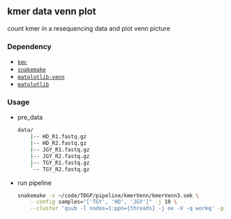 ## kmer data venn plot
count kmer in a resequencing data and plot venn picture
### Dependency
- [`kmc`](https://github.com/refresh-bio/KMC)
- [`snakemake`](https://snakemake.readthedocs.io/en/stable/)
- [`matplotlib-venn`](https://pypi.org/project/matplotlib-venn/)
- [`matplotlib`](https://matplotlib.org/)

### Usage

- pre_data
    ```bash
    data/
        |-- HD_R1.fastq.gz
        |-- HD_R2.fastq.gz
        |-- JGY_R1.fastq.gz 
        |-- JGY_R2.fastq.gz
        |-- TGY_R1.fastq.gz
        `-- TGY_R2.fastq.gz
    ```
- run pipeline
    ```bash
    snakemake -s ~/code/TDGP/pipeline/kmerVenn/kmerVenn3.smk \
        --config samples="['TGY', 'HD', 'JGY']" -j 10 \
        --cluster 'qsub -l nodes=1:ppn={threads} -j oe -V -q workq' -p
    ```

